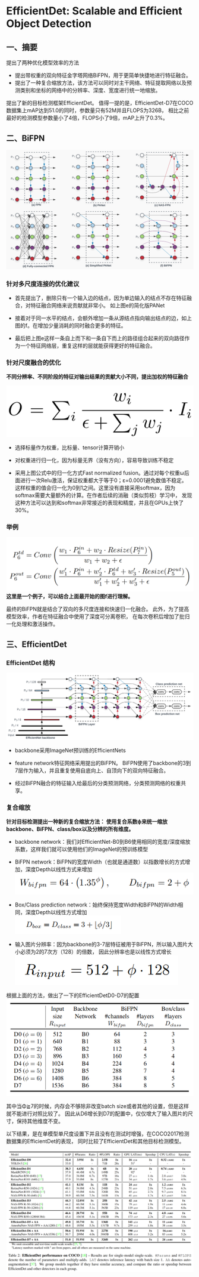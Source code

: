 # EfficientDet: Scalable and Efficient Object Detection
## 一、摘要
提出了两种优化模型效率的方法
- 提出带权重的双向特征金字塔网络BiFPN，用于更简单快捷地进行特征融合。
- 提出了一种复合缩放方法，该方法可以同时对主干网络、特征提取网络以及预测类别和坐标的网络中的分辨率、深度、宽度进行统一地缩放。

提出了新的目标检测框架EfficientDet。
值得一提的是，EfficientDet-D7在COCO数据集上mAP达到51.0的同时，参数量只有52M并且FLOPS为326B，
相比之前最好的检测模型参数量小了4倍，FLOPS小了9倍，mAP上升了0.3%。

## 二、BiFPN
![avatar](Pictures/BiFPN.png)

### 针对多尺度连接的优化建议
- 首先提出了，删除只有一个输入边的结点，因为单边输入的结点不存在特征融合，对特征融合网络来说贡献就非常小。
如上图e的简化版PANet

- 接着对于同一水平的结点，会额外增加一条从源结点指向输出结点的边，如上图的f。在增加少量消耗的同时融合更多的特征。

- 最后把上图e这样一条自上而下和一条自下而上的路径组合起来的双向路径作为一个特征网络层，重复这样的层就能获得更好的特征融合。

### 针对尺度融合的优化
**不同分辨率、不同阶段的特征对输出结果的贡献大小不同，提出加权的特征融合**

![avatar](Pictures/FastNormalizedFusion.png)

- 选择标量作为权重，比标量、tensor计算开销小

- 对权重进行归一化，因为标量无界（没有方向），容易导致训练不稳定

- 采用上图公式中的归一化方式Fast normalized fusion。通过对每个权重ω后面进行一次Relu激活，保证权重都大于等于0；ε=0.0001避免数值不稳定。
这样权重的值会归一化为0到1之间。这里没有直接采用softmax，因为softmax需要大量额外的计算。在作者后续的消融（类似剪枝）学习中，
发现这种方法可以达到和softmax非常接近的表现和精度，并且在GPUs上快了30%。

### 举例
![avatar](Pictures/example.png)
**这里是一个例子，可以结合上面最开始的图f进行理解。**

最终的BiFPN就是结合了双向的多尺度连接和快速归一化融合。
此外，为了提高模型效率，作者在特征融合中使用了深度可分离卷积，
在每次卷积后增加了批归一化处理和激活操作。

## 三、EfficientDet
### EfficientDet 结构
![avatar](Pictures/EfficientDet.png)
- backbone采用ImageNet预训练的EfficientNets

- feature network特征网络采用提出的BiFPN。
BiFPN使用了backbone的3到7层作为输入，并且重复使用自底向上、自顶向下的双向特征融合。

- 经过BiFPN融合的特征输入给最后的分类预测网络，分类预测网络的权重共享。

### 复合缩放
**针对目标检测提出一种新的复合缩放方法：
使用复合系数ф来统一缩放backbone、BiFPN、class/box以及分辨的所有维度。**
- backbone network：我们对EfficientNet-B0到B6使用相同的宽度/深度缩放系数，这样我们就可以使用他们的ImageNet的预训练模型

- BiFPN network：BiFPN的宽度Width（也就是通道数）以指数增长的方式增加，深度Depth以线性方式来增加
![avatar](Pictures/BiFPN_compound_equation.png)

- Box/Class prediction network：始终保持宽度Width和BiFPN的Width相同，深度Depth以线性方式增加
![avatar](Pictures/boxclass_equation.png)

- 输入图片分辨率：因为backbone的3-7层特征被用于BiFPN，所以输入图片大小必须为2的7次方（128）的倍数，
因此分辨率也是以线性方式增长
![avatar](Pictures/resolution_equation.png)

根据上面的方法，做出了一下的EfficientDetD0-D7的配置
![avatar](Pictures/ScalingConfigsForEfficientD0-D7.png)

其中当Φ≧7的时候，内存会不够除非改变batch size或者其他的设置，但是这样就不能进行对照比较了。
因此从D6增长到D7的配置中，仅仅增大了输入图片的尺寸，保持其他维度不变。

以下结果，是在单模型单尺度设置下并且没有在测试时增强，在COCO2017检测数据集的EfficientDet的表现，
同时比较了EfficientDet和其他目标检测模型。

![avatar](Pictures/EfficientDetPerformanceOnCOCO.png)







